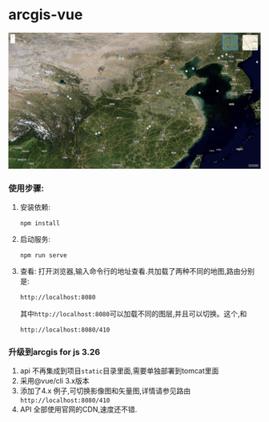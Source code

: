 # arcgis-vue

![View](pic.png)

### 使用步骤:
1. 安装依赖:
     ```
     npm install
    ```
2. 启动服务:
    ```
    npm run serve
    ```
3. 查看:
    打开浏览器,输入命令行的地址查看.共加载了两种不同的地图,路由分别是:
    ```bash
   http://localhost:8080
    ```
   其中`http://localhost:8080`可以加载不同的图层,并且可以切换。这个,和
   ```bash
   http://localhost:8080/410
   ```

### 升级到arcgis for js 3.26
1. api 不再集成到项目`static`目录里面,需要单独部署到tomcat里面
2. 采用@vue/cli 3.x版本
3. 添加了4.x 例子,可切换影像图和矢量图,详情请参见路由 `http://localhost:8080/410`
4. API 全部使用官网的CDN,速度还不错.

